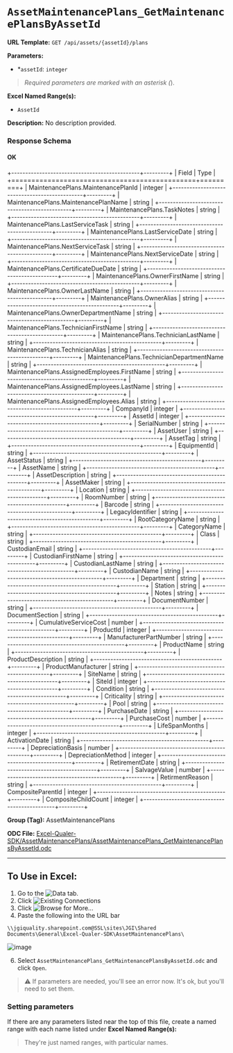 # `AssetMaintenancePlans_GetMaintenancePlansByAssetId`

**URL Template:**
`GET /api/assets/{assetId}/plans`

**Parameters:**
- *`assetId`: `integer`


> *Required parameters are marked with an asterisk (*).

**Excel Named Range(s):**
- `AssetId`


**Description:**
No description provided.

### Response Schema

#### OK

+----------------------------------------------+---------+
| Field                                        | Type    |
+==============================================+=========+
| MaintenancePlans.MaintenancePlanId           | integer |
+----------------------------------------------+---------+
| MaintenancePlans.MaintenancePlanName         | string  |
+----------------------------------------------+---------+
| MaintenancePlans.TaskNotes                   | string  |
+----------------------------------------------+---------+
| MaintenancePlans.LastServiceTask             | string  |
+----------------------------------------------+---------+
| MaintenancePlans.LastServiceDate             | string  |
+----------------------------------------------+---------+
| MaintenancePlans.NextServiceTask             | string  |
+----------------------------------------------+---------+
| MaintenancePlans.NextServiceDate             | string  |
+----------------------------------------------+---------+
| MaintenancePlans.CertificateDueDate          | string  |
+----------------------------------------------+---------+
| MaintenancePlans.OwnerFirstName              | string  |
+----------------------------------------------+---------+
| MaintenancePlans.OwnerLastName               | string  |
+----------------------------------------------+---------+
| MaintenancePlans.OwnerAlias                  | string  |
+----------------------------------------------+---------+
| MaintenancePlans.OwnerDepartmentName         | string  |
+----------------------------------------------+---------+
| MaintenancePlans.TechnicianFirstName         | string  |
+----------------------------------------------+---------+
| MaintenancePlans.TechnicianLastName          | string  |
+----------------------------------------------+---------+
| MaintenancePlans.TechnicianAlias             | string  |
+----------------------------------------------+---------+
| MaintenancePlans.TechnicianDepartmentName    | string  |
+----------------------------------------------+---------+
| MaintenancePlans.AssignedEmployees.FirstName | string  |
+----------------------------------------------+---------+
| MaintenancePlans.AssignedEmployees.LastName  | string  |
+----------------------------------------------+---------+
| MaintenancePlans.AssignedEmployees.Alias     | string  |
+----------------------------------------------+---------+
| CompanyId                                    | integer |
+----------------------------------------------+---------+
| AssetId                                      | integer |
+----------------------------------------------+---------+
| SerialNumber                                 | string  |
+----------------------------------------------+---------+
| AssetUser                                    | string  |
+----------------------------------------------+---------+
| AssetTag                                     | string  |
+----------------------------------------------+---------+
| EquipmentId                                  | string  |
+----------------------------------------------+---------+
| AssetStatus                                  | string  |
+----------------------------------------------+---------+
| AssetName                                    | string  |
+----------------------------------------------+---------+
| AssetDescription                             | string  |
+----------------------------------------------+---------+
| AssetMaker                                   | string  |
+----------------------------------------------+---------+
| Location                                     | string  |
+----------------------------------------------+---------+
| RoomNumber                                   | string  |
+----------------------------------------------+---------+
| Barcode                                      | string  |
+----------------------------------------------+---------+
| LegacyIdentifier                             | string  |
+----------------------------------------------+---------+
| RootCategoryName                             | string  |
+----------------------------------------------+---------+
| CategoryName                                 | string  |
+----------------------------------------------+---------+
| Class                                        | string  |
+----------------------------------------------+---------+
| CustodianEmail                               | string  |
+----------------------------------------------+---------+
| CustodianFirstName                           | string  |
+----------------------------------------------+---------+
| CustodianLastName                            | string  |
+----------------------------------------------+---------+
| CustodianName                                | string  |
+----------------------------------------------+---------+
| Department                                   | string  |
+----------------------------------------------+---------+
| Station                                      | string  |
+----------------------------------------------+---------+
| Notes                                        | string  |
+----------------------------------------------+---------+
| DocumentNumber                               | string  |
+----------------------------------------------+---------+
| DocumentSection                              | string  |
+----------------------------------------------+---------+
| CumulativeServiceCost                        | number  |
+----------------------------------------------+---------+
| ProductId                                    | integer |
+----------------------------------------------+---------+
| ManufacturerPartNumber                       | string  |
+----------------------------------------------+---------+
| ProductName                                  | string  |
+----------------------------------------------+---------+
| ProductDescription                           | string  |
+----------------------------------------------+---------+
| ProductManufacturer                          | string  |
+----------------------------------------------+---------+
| SiteName                                     | string  |
+----------------------------------------------+---------+
| SiteId                                       | integer |
+----------------------------------------------+---------+
| Condition                                    | string  |
+----------------------------------------------+---------+
| Criticality                                  | string  |
+----------------------------------------------+---------+
| Pool                                         | string  |
+----------------------------------------------+---------+
| PurchaseDate                                 | string  |
+----------------------------------------------+---------+
| PurchaseCost                                 | number  |
+----------------------------------------------+---------+
| LifeSpanMonths                               | integer |
+----------------------------------------------+---------+
| ActivationDate                               | string  |
+----------------------------------------------+---------+
| DepreciationBasis                            | number  |
+----------------------------------------------+---------+
| DepreciationMethod                           | integer |
+----------------------------------------------+---------+
| RetirementDate                               | string  |
+----------------------------------------------+---------+
| SalvageValue                                 | number  |
+----------------------------------------------+---------+
| RetirmentReason                              | string  |
+----------------------------------------------+---------+
| CompositeParentId                            | integer |
+----------------------------------------------+---------+
| CompositeChildCount                          | integer |
+----------------------------------------------+---------+

**Group (Tag):**
AssetMaintenancePlans

**ODC File:**
[Excel-Qualer-SDK/AssetMaintenancePlans/AssetMaintenancePlans_GetMaintenancePlansByAssetId.odc](https://github.com/Johnson-Gage-Inspection-Inc/qualer-sdk-odc/blob/main/Excel-Qualer-SDK/AssetMaintenancePlans/AssetMaintenancePlans_GetMaintenancePlansByAssetId.odc)

---

To Use in Excel:
---

1. Go to the ![`Data`](https://github.com/user-attachments/assets/da437a70-57b3-4c5b-bb01-4910ece19ed1)
 tab.
3. Click ![Existing Connections](https://github.com/user-attachments/assets/a2f1ed67-b2e0-4c23-ac90-68c870e60289)
4. Click ![`Browse for More...`](https://github.com/user-attachments/assets/8e698494-6865-41e7-b6fa-043aea81809a)
5. Paste the following into the URL bar
```
\\jgiquality.sharepoint.com@SSL\sites\JGI\Shared Documents\General\Excel-Qualer-SDK\AssetMaintenancePlans\
```

![image](https://github.com/user-attachments/assets/1e1a8d87-0377-446d-aaf5-d78562991db3)

6. Select `AssetMaintenancePlans_GetMaintenancePlansByAssetId.odc` and click `Open`.

> ⚠️ If parameters are needed, you'll see an error now. It's ok, but you'll need to set them.

### Setting parameters
If there are any parameters listed near the top of this file, create a named range with each name listed under **Excel Named Range(s):**
> They're just named ranges, with particular names.
